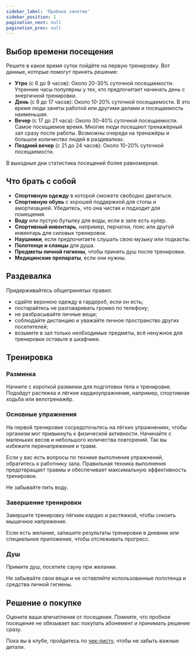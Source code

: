 ```yaml
---
sidebar_label: 'Пробное занятие'
sidebar_position: 2
pagination_next: null
pagination_prev: null
---
```


## Выбор времени посещения
Решите в какое время суток пойдёте на первую тренировку. Вот данные, которые помогут принять решение:
* **Утро** (с 6 до 9 часов): Около 20-30% суточной посещаемости. Утренние часы популярны у тех, кто предпочитает начинать день с энергичной тренировки.
* **День** (с 9 до 17 часов): Около 10-20% суточной посещаемости. В это время люди заняты работой или другими делами и посещаемость наименьшая.
* **Вечер** (с 17 до 21 часа): Около 30-40% суточной посещаемости. Самое посещаемое время. Многие люди посещают тренажёрный зал сразу после работы. Возможны очереди на тренажёры и большое количество людей в раздевалках.
* **Поздний вечер** (с 21 до 24 часов): Около 10-20% суточной посещаемости. 

В выходные дни статистика посещений более равномерная.


## Что брать с собой
* **Спортивную одежду** в которой сможете свободно двигаться.
* **Спортивную обувь** с хорошей поддержкой для стопы и амортизацией. Убедитесь, что она чистая и подходит для помещения.
* **Воду** или пустую бутылку для воды, если в зале есть кулер.
* **Спортивный инвентарь**, например, перчатки, пояс или другой инвентарь для силовых тренировок.
* **Наушники**, если предпочитаете слушать свою музыку или подкасты.
* **Полотенце и сланцы** для душа.
* **Предметы личной гигиены**, чтобы принять душ после тренировки.
* **Медицинские препараты**, если они нужны.


## Раздевалка
Придерживайтесь общепринятых правил:
* сдайте верхнюю одежду в гардероб, если он есть;
* постарайтесь не разговаривать громко по телефону;
* не разбрасывайте личные вещи;
* соблюдайте дистанцию и уважайте личное пространство других посетителей;
* возьмите в зал только необходимые предметы, всё ненужное для тренировки оставьте в шкафчике. 


## Тренировка

### Разминка
Начните с короткой разминки для подготовки тела к тренировке. Подойдут растяжка и лёгкие кардиоупражнения, например, спортивная ходьба или велотренажёр.

### Основные упражнения
На первой тренировке сосредоточьтесь на лёгких упражнениях, чтобы организм мог привыкнуть к физической активности. Начинайте с маленьких весов и небольшого количества повторений. Так вы избежите перенапряжения и травм.

Если у вас есть вопросы по технике выполнения упражнений, обратитесь к работнику зала. Правильная техника выполнения предотвращает травмы и обеспечивает максимальную эффективность тренировок.

Не забывайте пить воду.

### Завершение тренировки
Завершите тренировку лёгким кардио и растяжкой, чтобы снизить мышечное напряжение.

Если есть желание, запишите результаты тренировки в дневник или специальное приложение, чтобы отслеживать прогресс.

### Душ
Примите душ, посетите сауну при желании.

Не забывайте свои вещи и не оставляйте использованные полотенца и средства личной гигиены.

## Решение о покупке
Оцените ваши впечатления от посещения. Помните, что пробное посещение не обязывает вас покупать абонемент и принимать решение сразу. 

Пока вы в клубе, пройдитесь по [чек-листу](/docs/Как%20начать%20ходить%20в%20фитнес%20клуб/Чек-лист%20перед%20покупкой), чтобы не забыть важные детали.
